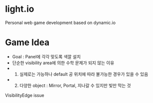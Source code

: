 # light.io
Personal web game development based on dynamic.io


# Game Idea


- Goal : Panel에 각각 맞도록 색깔 설치
- 단순한 visibility area에 의한 수학 문제가 되지 않는 이유
- 1. 실제로는 가능하나 default 공 위치에 따라 불가능한 경우가 있을 수 있음
- 2. 다양한 object : Mirror, Portal, 지나갈 수 있지만 빛만 막는 것

VisibilityEdge issue
